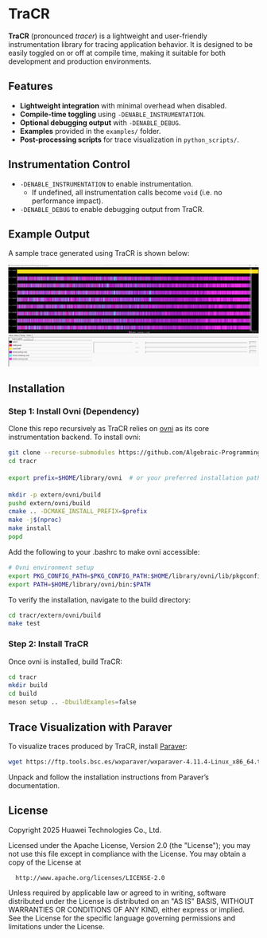# TraCR

**TraCR** (pronounced *tracer*) is a lightweight and user-friendly instrumentation library for tracing application behavior. It is designed to be easily toggled on or off at compile time, making it suitable for both development and production environments.

## Features

- **Lightweight integration** with minimal overhead when disabled.
- **Compile-time toggling** using `-DENABLE_INSTRUMENTATION`.
- **Optional debugging output** with `-DENABLE_DEBUG`.
- **Examples** provided in the `examples/` folder.
- **Post-processing scripts** for trace visualization in `python_scripts/`.

## Instrumentation Control

- `-DENABLE_INSTRUMENTATION` to enable instrumentation.
  - If undefined, all instrumentation calls become `void` (i.e. no performance impact).
- `-DENABLE_DEBUG` to enable debugging output from TraCR.

## Example Output

A sample trace generated using TraCR is shown below:

![TaskR running Fibonacci(15) on 8 workers](images/paraver_view1.png)

## Installation

### Step 1: Install Ovni (Dependency)

Clone this repo recursively as TraCR relies on [ovni](https://github.com/bsc-pm/ovni) as its core instrumentation backend. To install ovni:

```bash
git clone --recurse-submodules https://github.com/Algebraic-Programming/TraCR.git
cd tracr

export prefix=$HOME/library/ovni  # or your preferred installation path

mkdir -p extern/ovni/build
pushd extern/ovni/build
cmake .. -DCMAKE_INSTALL_PREFIX=$prefix
make -j$(nproc)
make install
popd
```

Add the following to your .bashrc to make ovni accessible:

```bash
# Ovni environment setup
export PKG_CONFIG_PATH=$PKG_CONFIG_PATH:$HOME/library/ovni/lib/pkgconfig
export PATH=$HOME/library/ovni/bin:$PATH
```

To verify the installation, navigate to the build directory:

```bash
cd tracr/extern/ovni/build
make test
```

### Step 2: Install TraCR

Once ovni is installed, build TraCR:

```bash
cd tracr
mkdir build
cd build
meson setup .. -DbuildExamples=false
```

## Trace Visualization with Paraver
To visualize traces produced by TraCR, install [Paraver](https://tools.bsc.es/paraver):

```bash
wget https://ftp.tools.bsc.es/wxparaver/wxparaver-4.11.4-Linux_x86_64.tar.bz2
```

Unpack and follow the installation instructions from Paraver’s documentation.

## License

Copyright 2025 Huawei Technologies Co., Ltd.

  Licensed under the Apache License, Version 2.0 (the "License");
  you may not use this file except in compliance with the License.
  You may obtain a copy of the License at

      http://www.apache.org/licenses/LICENSE-2.0

  Unless required by applicable law or agreed to in writing, software
  distributed under the License is distributed on an "AS IS" BASIS,
  WITHOUT WARRANTIES OR CONDITIONS OF ANY KIND, either express or implied.
  See the License for the specific language governing permissions and
  limitations under the License.
